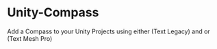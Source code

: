 # Unity-Compass
 Add a Compass to your Unity Projects using either (Text Legacy) and or (Text Mesh Pro)
